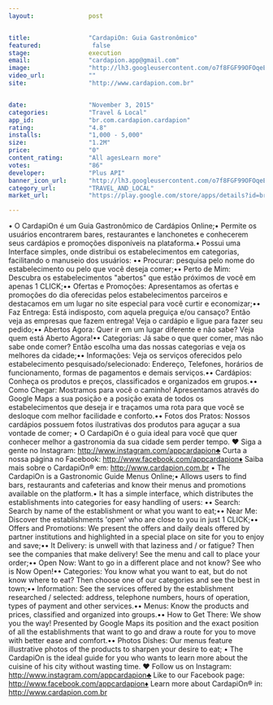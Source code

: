 ```yaml
---
layout:               post


title:                "CardapiOn: Guia Gastronômico"
featured:              false
stage:                execution
email:                "cardapion.app@gmail.com"
image:                "http://lh3.googleusercontent.com/o7f8FGF99OFOqeEaeNGGhfjAQZmtfyUOCBreMDHfjUagvnVfyUYoOihLxjxWk-oU-OCS=w300"
video_url:            ""
site:                 "http://www.cardapion.com.br"


date:                 "November 3, 2015"
categories:           "Travel & Local"
app_id:               "br.com.cardapion.cardapion"
rating:               "4.8"
installs:             "1,000 - 5,000"
size:                 "1.2M"
price:                "0"
content_rating:       "All agesLearn more"
votes:                "86"
developer:            "Plus API"
banner_icon_url:      "http://lh3.googleusercontent.com/o7f8FGF99OFOqeEaeNGGhfjAQZmtfyUOCBreMDHfjUagvnVfyUYoOihLxjxWk-oU-OCS=w300"
category_url:         "TRAVEL_AND_LOCAL"
market_url:           "https://play.google.com/store/apps/details?id=br.com.cardapion.cardapion&hl=en"

---
```

• O CardapiOn é um Guia Gastronômico de Cardápios Online;• Permite os usuários encontrarem bares, restaurantes e lanchonetes e conhecerem seus cardápios e promoções disponíveis na plataforma.• Possui uma Interface simples, onde distribui os estabelecimentos em categorias, facilitando o manuseio dos usuários:
•• Procurar: pesquisa pelo nome do estabelecimento ou pelo que você deseja comer;•• Perto de Mim: Descubra os estabelecimentos "abertos" que estão próximos de você em apenas 1 CLICK;•• Ofertas e Promoções: Apresentamos as ofertas e promoções do dia oferecidas pelos estabelecimentos parceiros e destacamos em um lugar no site especial para você curtir e economizar;•• Faz Entrega: Está indisposto, com aquela preguiça e/ou cansaço? Então veja as empresas que fazem entrega! Veja o cardápio e ligue para fazer seu pedido;•• Abertos Agora: Quer ir em um lugar diferente e não sabe? Veja quem está Aberto Agora!•• Categorias: Já sabe o que quer comer, mas não sabe onde comer? Então escolha uma das nossas categorias e veja os melhores da cidade;•• Informações: Veja os serviços oferecidos pelo estabelecimento pesquisado/selecionado: Endereço, Telefones, horários de funcionamento, formas de pagamentos e demais serviços.•• Cardápios: Conheça os produtos e preços, classificados e organizados em grupos.••  Como Chegar: Mostramos para você o caminho! Apresentamos através do Google Maps a sua posição e a posição exata de todos os estabelecimentos que deseja ir e traçamos uma rota para que você se desloque com melhor facilidade e conforto.•• Fotos dos Pratos: Nossos cardápios possuem fotos ilustrativas dos produtos para aguçar a sua vontade de comer;
• O CardapiOn é o guia ideal para você que quer conhecer melhor a gastronomia da sua cidade sem perder tempo. 
♥ Siga a gente no Instagram: http://www.instagram.com/appcardapion♣ Curta a nossa página no Facebook: http://www.facebook.com/appcardapion♦ Saiba mais sobre o CardapiOn® em: http://www.cardapion.com.br
 • The CardapiOn is a Gastronomic Guide Menus Online;• Allows users to find bars, restaurants and cafeterias and know their menus and promotions available on the platform.• It has a simple interface, which distributes the establishments into categories for easy handling of users:
•• Search: Search by name of the establishment or what you want to eat;•• Near Me: Discover the establishments 'open' who are close to you in just 1 CLICK;•• Offers and Promotions: We present the offers and daily deals offered by partner institutions and highlighted in a special place on site for you to enjoy and save;•• It Delivery: is unwell with that laziness and / or fatigue? Then see the companies that make delivery! See the menu and call to place your order;•• Open Now: Want to go in a different place and not know? See who is Now Open!•• Categories: You know what you want to eat, but do not know where to eat? Then choose one of our categories and see the best in town;•• Information: See the services offered by the establishment researched / selected: address, telephone numbers, hours of operation, types of payment and other services.•• Menus: Know the products and prices, classified and organized into groups.•• How to Get There: We show you the way! Presented by Google Maps its position and the exact position of all the establishments that want to go and draw a route for you to move with better ease and comfort.•• Photos Dishes: Our menus feature illustrative photos of the products to sharpen your desire to eat;
• The CardapiOn is the ideal guide for you who wants to learn more about the cuisine of his city without wasting time.
♥ Follow us on Instagram: http://www.instagram.com/appcardapion♣ Like to our Facebook page: http://www.facebook.com/appcardapion♦ Learn more about CardapiOn® in: http://www.cardapion.com.br
 
